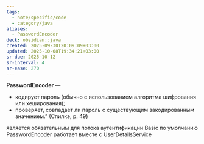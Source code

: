 ```yaml
---
tags:
  - note/specific/code
  - category/java
aliases:
  - PasswordEncoder
deck: obsidian::java
created: 2025-09-30T20:09:09+03:00
updated: 2025-10-08T19:34:21+03:00
sr-due: 2025-10-12
sr-interval: 4
sr-ease: 270
---
```


**PasswordEncoder**
—
- кодирует пароль (обычно с использованием алгоритма шифрования или хеширования);
- проверяет, совпадает ли пароль с существующим закодированным значением.” (Спилкэ, p. 49)

является обязательным для потока аутентификации Basic
по умолчанию PasswordEncoder работает вместе с UserDetailsService
